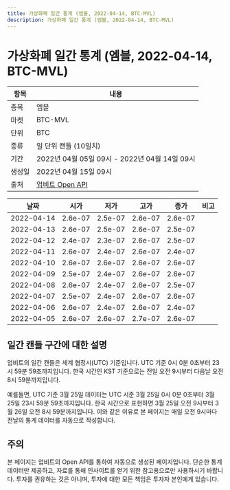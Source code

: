 ```yaml
---
title: 가상화폐 일간 통계 (엠블, 2022-04-14, BTC-MVL)
description: 가상화폐 일간 통계 (엠블, 2022-04-14, BTC-MVL)
---
```



가상화폐 일간 통계 (엠블, 2022-04-14, BTC-MVL)
===

|항목|내용|
|--|--|
|종목|엠블|
|마켓|BTC-MVL|
|단위|BTC|
|종류|일 단위 캔들 (10일치)|
|기간|2022년 04월 05일 09시 - 2022년 04월 14일 09시|
|생성일|2022년 04월 15일 09시|
|출처|[업비트 Open API](https://docs.upbit.com)|


|날짜|시가|저가|고가|종가|비고|
|--|--|--|--|--|--|
|2022-04-14|2.6e-07|2.5e-07|2.6e-07|2.6e-07|    |
|2022-04-13|2.6e-07|2.5e-07|2.6e-07|2.5e-07|    |
|2022-04-12|2.4e-07|2.3e-07|2.6e-07|2.5e-07|    |
|2022-04-11|2.6e-07|2.4e-07|2.6e-07|2.4e-07|    |
|2022-04-10|2.6e-07|2.6e-07|2.6e-07|2.6e-07|    |
|2022-04-09|2.5e-07|2.4e-07|2.6e-07|2.6e-07|    |
|2022-04-08|2.6e-07|2.4e-07|2.6e-07|2.5e-07|    |
|2022-04-07|2.5e-07|2.4e-07|2.6e-07|2.6e-07|    |
|2022-04-06|2.6e-07|2.4e-07|2.6e-07|2.4e-07|    |
|2022-04-05|2.6e-07|2.6e-07|2.7e-07|2.6e-07|    |


일간 캔들 구간에 대한 설명
---


업비트의 일간 캔들은 세계 협정시(UTC) 기준입니다. 
UTC 기준 0시 0분 0초부터 23시 59분 59초까지입니다. 
한국 시간인 KST 기준으로는 전일 오전 9시부터 다음날 오전 8시 59분까지입니다. 


예를들면, UTC 기준 3월 25일 데이터는 UTC 시준 3월 25일 0시 0분 0초부터 3월 25일 23시 59분 59초까지입니다. 
한국 시간으로 표현하면 3월 25일 오전 9시부터 3월 26일 오전 8시 59분까지입니다. 
이와 같은 이유로 본 페이지는 매일 오전 9시마다 전날의 통계 데이터를 자동으로 작성합니다. 


주의
---


본 페이지는 업비트의 Open API를 통하여 자동으로 생성된 페이지입니다. 
단순한 통계 데이터만 제공하고, 자료를 통해 인사이트를 얻기 위한 참고용으로만 사용하시기 바랍니다. 
투자를 권유하는 것은 아니며, 투자에 대한 모든 책임은 투자자 본인에게 있습니다. 
